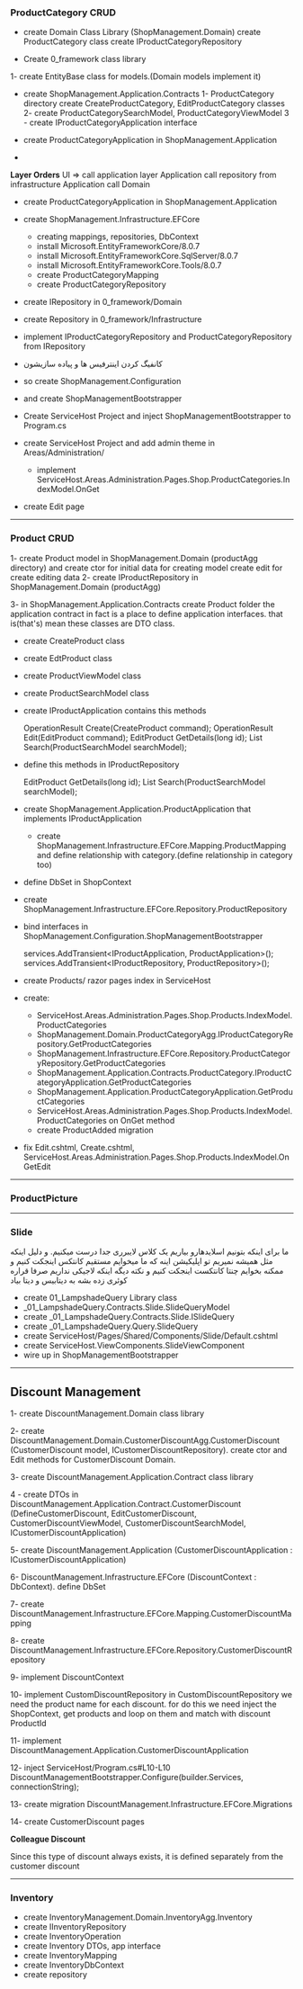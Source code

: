 ### ProductCategory CRUD

* create Domain Class Library (ShopManagement.Domain)
  create ProductCategory class
  create IProductCategoryRepository


* Create 0_framework class library

1- create EntityBase class for models.(Domain models implement it)

* create ShopManagement.Application.Contracts
  1- ProductCategory directory create CreateProductCategory, EditProductCategory classes
  2- create ProductCategorySearchModel, ProductCategoryViewModel
  3 - create IProductCategoryApplication interface

* create ProductCategoryApplication in ShopManagement.Application
*

**Layer Orders**
UI => call application layer
Application call repository from infrastructure
Application call Domain

* create ProductCategoryApplication in ShopManagement.Application

* create ShopManagement.Infrastructure.EFCore
    * creating mappings, repositories, DbContext
    * install Microsoft.EntityFrameworkCore/8.0.7
    * install Microsoft.EntityFrameworkCore.SqlServer/8.0.7
    * install Microsoft.EntityFrameworkCore.Tools/8.0.7
    * create ProductCategoryMapping
    * create ProductCategoryRepository

* create IRepository in 0_framework/Domain
* create Repository in 0_framework/Infrastructure
* implement IProductCategoryRepository and ProductCategoryRepository from IRepository

* کانفیگ کردن اینترفیس ها و پیاده سازیشون
* so create ShopManagement.Configuration
* and create ShopManagementBootstrapper

* Create ServiceHost Project and inject ShopManagementBootstrapper to Program.cs


* create ServiceHost Project and add admin theme in Areas/Administration/
    * implement ServiceHost.Areas.Administration.Pages.Shop.ProductCategories.IndexModel.OnGet

* create Edit page

----------------------------------------------------------------
### Product CRUD
1- create Product model in ShopManagement.Domain (productAgg directory) and
create ctor for initial data for creating model
create edit for create editing data
2- create IProductRepository in ShopManagement.Domain
(productAgg)

3- in ShopManagement.Application.Contracts create Product folder
the application contract in fact is a place to define application interfaces. that is(that's) mean these classes are DTO
class.

* create CreateProduct class
* create EdtProduct class
* create ProductViewModel class
* create ProductSearchModel class

* create IProductApplication contains this methods

  OperationResult Create(CreateProduct command);
  OperationResult Edit(EditProduct command);
  EditProduct GetDetails(long id);
  List<ProductViewModel> Search(ProductSearchModel searchModel);

* define this methods in IProductRepository

  EditProduct GetDetails(long id);
  List<ProductViewModel> Search(ProductSearchModel searchModel);

* create ShopManagement.Application.ProductApplication that implements IProductApplication

    * create ShopManagement.Infrastructure.EFCore.Mapping.ProductMapping and define relationship with category.(define
      relationship in category too)
* define DbSet<Product> in ShopContext
* create ShopManagement.Infrastructure.EFCore.Repository.ProductRepository

* bind interfaces in ShopManagement.Configuration.ShopManagementBootstrapper

  services.AddTransient<IProductApplication, ProductApplication>();
  services.AddTransient<IProductRepository, ProductRepository>();

* create Products/ razor pages index in ServiceHost
* create: 
  * ServiceHost.Areas.Administration.Pages.Shop.Products.IndexModel.ProductCategories
  * ShopManagement.Domain.ProductCategoryAgg.IProductCategoryRepository.GetProductCategories
  * ShopManagement.Infrastructure.EFCore.Repository.ProductCategoryRepository.GetProductCategories
  * ShopManagement.Application.Contracts.ProductCategory.IProductCategoryApplication.GetProductCategories
  * ShopManagement.Application.ProductCategoryApplication.GetProductCategories
  * ServiceHost.Areas.Administration.Pages.Shop.Products.IndexModel.ProductCategories on OnGet method
  * create ProductAdded migration
  
* fix Edit.cshtml, Create.cshtml, ServiceHost.Areas.Administration.Pages.Shop.Products.IndexModel.OnGetEdit
----------------------------------------------------------------
### ProductPicture

----------------------------------------------------------------
### Slide
ما برای اینکه بتونیم اسلایدهارو بیاریم یک کلاس لایبرری جدا درست میکنیم. و دلیل اینکه مثل همیشه نمیریم تو اپلیکیشن اینه که ما میخوایم مستقیم کانتکس اینجکت کنیم و ممکنه بخوایم چنتا کانتکست اینجکت کنیم و نکته دیگه اینکه لاجیکی نداریم صرفا قراره کوئری زده بشه به دیتابیس و دیتا بیاد 
* create 01_LampshadeQuery Library class
* _01_LampshadeQuery.Contracts.Slide.SlideQueryModel
* create _01_LampshadeQuery.Contracts.Slide.ISlideQuery
* create _01_LampshadeQuery.Query.SlideQuery
* create ServiceHost/Pages/Shared/Components/Slide/Default.cshtml
* create ServiceHost.ViewComponents.SlideViewComponent
* wire up in ShopManagementBootstrapper

----------------------------------------------------------------
## Discount Management

1- create DiscountManagement.Domain class library

2- create DiscountManagement.Domain.CustomerDiscountAgg.CustomerDiscount (CustomerDiscount model, ICustomerDiscountRepository). create ctor and Edit methods for CustomerDiscount Domain.

3- create DiscountManagement.Application.Contract class library

4 - create DTOs in DiscountManagement.Application.Contract.CustomerDiscount (DefineCustomerDiscount, EditCustomerDiscount, CustomerDiscountViewModel, CustomerDiscountSearchModel, ICustomerDiscountApplication)

5- create DiscountManagement.Application (CustomerDiscountApplication : ICustomerDiscountApplication)

6- DiscountManagement.Infrastructure.EFCore (DiscountContext : DbContext). define DbSet<CustomerDiscount>

7- create DiscountManagement.Infrastructure.EFCore.Mapping.CustomerDiscountMapping

8- create DiscountManagement.Infrastructure.EFCore.Repository.CustomerDiscountRepository

9- implement DiscountContext

10- implement CustomDiscountRepository
in CustomDiscountRepository we need the product name for each discount. for do this we need inject the ShopContext, get products and loop on them and match with discount ProductId

11- implement DiscountManagement.Application.CustomerDiscountApplication

12- inject ServiceHost/Program.cs#L10-L10 DiscountManagementBootstrapper.Configure(builder.Services, connectionString);

13- create migration DiscountManagement.Infrastructure.EFCore.Migrations

14- create CustomerDiscount pages

**Colleague Discount**

Since this type of discount always exists, it is defined separately from the customer discount

----------------------------------------------------------------
### Inventory

* create InventoryManagement.Domain.InventoryAgg.Inventory
* create IInventoryRepository
* create InventoryOperation
* create Inventory DTOs, app interface
* create InventoryMapping
* create InventoryDbContext
* create repository